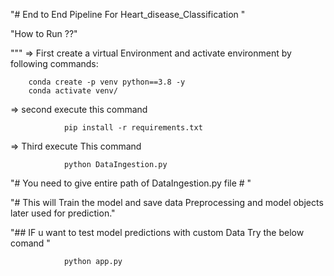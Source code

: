 "# End to End Pipeline For Heart_disease_Classification  " 

"How to Run ??"

"""
=> First create a virtual Environment and activate environment by following commands:



        conda create -p venv python==3.8 -y 
        conda activate venv/ 



=> second execute this command 

                pip install -r requirements.txt

=> Third execute This command 
                
                python DataIngestion.py 


"# You need to give entire path of DataIngestion.py file # "
 
"# This will Train the model and save data Preprocessing and model objects later used for prediction." 

"## IF u want to test model predictions with custom Data Try the below comand "

                python app.py
